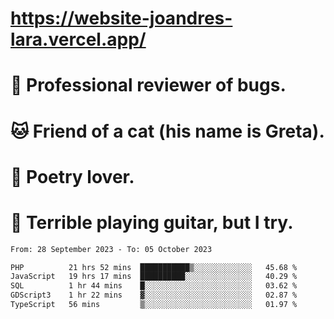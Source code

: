# https://website-joandres-lara.vercel.app/
# 🐛 Professional reviewer of bugs.
# 🐱 Friend of a cat (his name is Greta).
# 📜 Poetry lover.
# 🎸 Terrible playing guitar, but I try.

<!--START_SECTION:waka-->

```txt
From: 28 September 2023 - To: 05 October 2023

PHP          21 hrs 52 mins  ███████████▒░░░░░░░░░░░░░   45.68 %
JavaScript   19 hrs 17 mins  ██████████░░░░░░░░░░░░░░░   40.29 %
SQL          1 hr 44 mins    █░░░░░░░░░░░░░░░░░░░░░░░░   03.62 %
GDScript3    1 hr 22 mins    ▓░░░░░░░░░░░░░░░░░░░░░░░░   02.87 %
TypeScript   56 mins         ▒░░░░░░░░░░░░░░░░░░░░░░░░   01.97 %
```

<!--END_SECTION:waka-->
